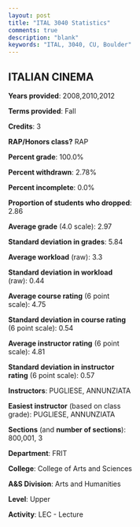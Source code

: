 ```yaml
---
layout: post
title: "ITAL 3040 Statistics"
comments: true
description: "blank"
keywords: "ITAL, 3040, CU, Boulder"
--- 
```

<head>
<script src="https://ajax.googleapis.com/ajax/libs/jquery/2.1.3/jquery.min.js"></script>
<script src="https://dl.dropboxusercontent.com/s/pc42nxpaw1ea4o9/highcharts.js?dl=0"></script>
<!-- <script src="../assets/js/highcharts.js"></script> -->
<style type="text/css">@font-face {
	font-family: "Bebas Neue";
	src: url(https://www.filehosting.org/file/details/544349/BebasNeue%20Regular.otf) format("opentype");
	}
	h1.Bebas { 
		font-family: "Bebas Neue", Verdana, Tahoma;
	}
</style>
</head>
<body>
	<div id="container" style="float: right; width: 45%; height: 88%; margin-left: 2.5%; margin-right: 2.5%;"></div>
	<script language="JavaScript">
		$(document).ready(function() {
		var chart = {type: 'column'};
		var title = {text: 'Grade Distribution'};
		var xAxis = {categories: ['A','B','C','D','F'],crosshair: true};
		var yAxis = {min: 0,title: {text: 'Percentage'}};
		var tooltip = {headerFormat: '<center><b><span style="font-size:20px">{point.key}</span></b></center>',
		               pointFormat: '<td style="padding:0"><b>{point.y:.1f}%</b></td>',
		               footerFormat: '</table>',shared: true,useHTML: true};
		var plotOptions = {column: {pointPadding: 0.0,borderWidth: 0}};  
		var credits = {enabled: false};var series= [{name: 'Percent',data: [26.47,55.88,11.76,5.88,0.0,]}];
		var json = {};
		json.chart = chart;
		json.title = title;
		json.tooltip = tooltip;
		json.xAxis = xAxis;
		json.yAxis = yAxis;  
		json.series = series;
		json.plotOptions = plotOptions;  
		json.credits = credits;
		$('#container').highcharts(json);
	});
	</script>
</body>
			   
## ITALIAN CINEMA

**Years provided**: 2008,2010,2012

**Terms provided**: Fall

**Credits**: 3

**RAP/Honors class?** RAP

**Percent grade**: 100.0%

**Percent withdrawn**: 2.78%

**Percent incomplete**: 0.0%

**Proportion of students who dropped**: 2.86

**Average grade** (4.0 scale): 2.97

**Standard deviation in grades**: 5.84

**Average workload** (raw): 3.3

**Standard deviation in workload** (raw): 0.44

**Average course rating** (6 point scale): 4.75

**Standard deviation in course rating** (6 point scale): 0.54

**Average instructor rating** (6 point scale): 4.81

**Standard deviation in instructor rating** (6 point scale): 0.57

**Instructors**: PUGLIESE, ANNUNZIATA

**Easiest instructor** (based on class grade): PUGLIESE, ANNUNZIATA

**Sections** (and **number of sections**): 800,001, 3

**Department**: FRIT

**College**: College of Arts and Sciences

**A&S Division**: Arts and Humanities

**Level**: Upper

**Activity**: LEC - Lecture